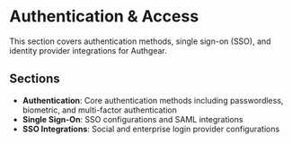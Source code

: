 # Authentication & Access

This section covers authentication methods, single sign-on (SSO), and identity provider integrations for Authgear.

## Sections

- **Authentication**: Core authentication methods including passwordless, biometric, and multi-factor authentication
- **Single Sign-On**: SSO configurations and SAML integrations  
- **SSO Integrations**: Social and enterprise login provider configurations